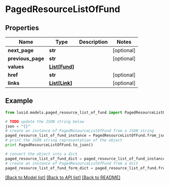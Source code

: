 # PagedResourceListOfFund


## Properties
Name | Type | Description | Notes
------------ | ------------- | ------------- | -------------
**next_page** | **str** |  | [optional] 
**previous_page** | **str** |  | [optional] 
**values** | [**List[Fund]**](Fund.md) |  | 
**href** | **str** |  | [optional] 
**links** | [**List[Link]**](Link.md) |  | [optional] 

## Example

```python
from lusid.models.paged_resource_list_of_fund import PagedResourceListOfFund

# TODO update the JSON string below
json = "{}"
# create an instance of PagedResourceListOfFund from a JSON string
paged_resource_list_of_fund_instance = PagedResourceListOfFund.from_json(json)
# print the JSON string representation of the object
print PagedResourceListOfFund.to_json()

# convert the object into a dict
paged_resource_list_of_fund_dict = paged_resource_list_of_fund_instance.to_dict()
# create an instance of PagedResourceListOfFund from a dict
paged_resource_list_of_fund_form_dict = paged_resource_list_of_fund.from_dict(paged_resource_list_of_fund_dict)
```
[[Back to Model list]](../README.md#documentation-for-models) [[Back to API list]](../README.md#documentation-for-api-endpoints) [[Back to README]](../README.md)


